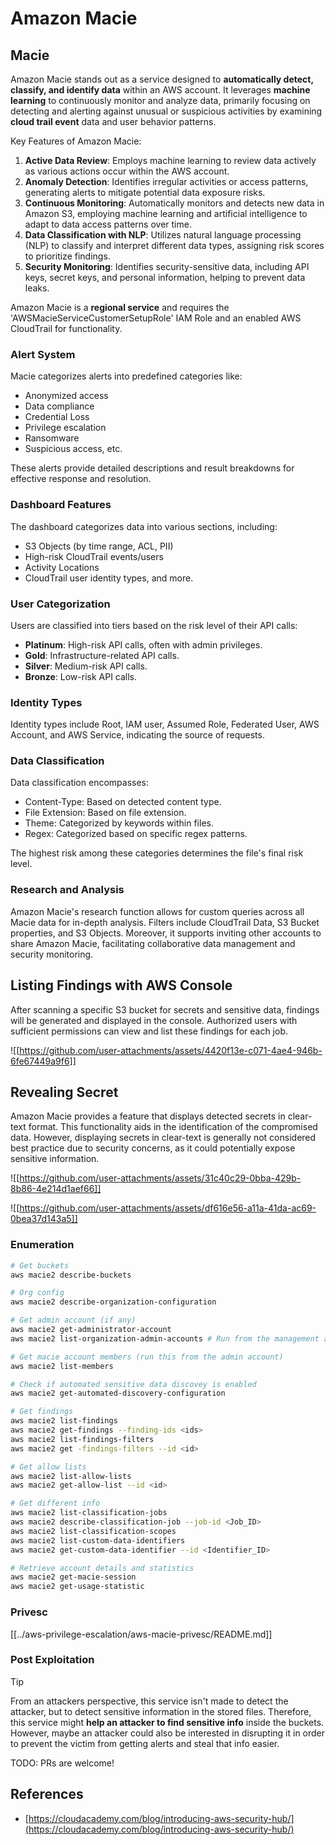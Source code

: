 # Amazon Macie

## Macie

Amazon Macie stands out as a service designed to **automatically detect, classify, and identify data** within an AWS account. It leverages **machine learning** to continuously monitor and analyze data, primarily focusing on detecting and alerting against unusual or suspicious activities by examining **cloud trail event** data and user behavior patterns.

Key Features of Amazon Macie:

1. **Active Data Review**: Employs machine learning to review data actively as various actions occur within the AWS account.
2. **Anomaly Detection**: Identifies irregular activities or access patterns, generating alerts to mitigate potential data exposure risks.
3. **Continuous Monitoring**: Automatically monitors and detects new data in Amazon S3, employing machine learning and artificial intelligence to adapt to data access patterns over time.
4. **Data Classification with NLP**: Utilizes natural language processing (NLP) to classify and interpret different data types, assigning risk scores to prioritize findings.
5. **Security Monitoring**: Identifies security-sensitive data, including API keys, secret keys, and personal information, helping to prevent data leaks.

Amazon Macie is a **regional service** and requires the 'AWSMacieServiceCustomerSetupRole' IAM Role and an enabled AWS CloudTrail for functionality.

### Alert System

Macie categorizes alerts into predefined categories like:

- Anonymized access
- Data compliance
- Credential Loss
- Privilege escalation
- Ransomware
- Suspicious access, etc.

These alerts provide detailed descriptions and result breakdowns for effective response and resolution.

### Dashboard Features

The dashboard categorizes data into various sections, including:

- S3 Objects (by time range, ACL, PII)
- High-risk CloudTrail events/users
- Activity Locations
- CloudTrail user identity types, and more.

### User Categorization

Users are classified into tiers based on the risk level of their API calls:

- **Platinum**: High-risk API calls, often with admin privileges.
- **Gold**: Infrastructure-related API calls.
- **Silver**: Medium-risk API calls.
- **Bronze**: Low-risk API calls.

### Identity Types

Identity types include Root, IAM user, Assumed Role, Federated User, AWS Account, and AWS Service, indicating the source of requests.

### Data Classification

Data classification encompasses:

- Content-Type: Based on detected content type.
- File Extension: Based on file extension.
- Theme: Categorized by keywords within files.
- Regex: Categorized based on specific regex patterns.

The highest risk among these categories determines the file's final risk level.

### Research and Analysis

Amazon Macie's research function allows for custom queries across all Macie data for in-depth analysis. Filters include CloudTrail Data, S3 Bucket properties, and S3 Objects. Moreover, it supports inviting other accounts to share Amazon Macie, facilitating collaborative data management and security monitoring.

## Listing Findings with AWS Console

After scanning a specific S3 bucket for secrets and sensitive data, findings will be generated and displayed in the console. Authorized users with sufficient permissions can view and list these findings for each job.

![[https://github.com/user-attachments/assets/4420f13e-c071-4ae4-946b-6fe67449a9f6]]

## Revealing Secret

Amazon Macie provides a feature that displays detected secrets in clear-text format. This functionality aids in the identification of the compromised data. However, displaying secrets in clear-text is generally not considered best practice due to security concerns, as it could potentially expose sensitive information.

![[https://github.com/user-attachments/assets/31c40c29-0bba-429b-8b86-4e214d1aef66]]

![[https://github.com/user-attachments/assets/df616e56-a11a-41da-ac69-0bea37d143a5]]

### Enumeration

```bash
# Get buckets
aws macie2 describe-buckets

# Org config
aws macie2 describe-organization-configuration

# Get admin account (if any)
aws macie2 get-administrator-account
aws macie2 list-organization-admin-accounts # Run from the management account of the org

# Get macie account members (run this from the admin account)
aws macie2 list-members

# Check if automated sensitive data discovey is enabled
aws macie2 get-automated-discovery-configuration

# Get findings
aws macie2 list-findings
aws macie2 get-findings --finding-ids <ids>
aws macie2 list-findings-filters
aws macie2 get -findings-filters --id <id>

# Get allow lists
aws macie2 list-allow-lists
aws macie2 get-allow-list --id <id>

# Get different info
aws macie2 list-classification-jobs
aws macie2 describe-classification-job --job-id <Job_ID>
aws macie2 list-classification-scopes
aws macie2 list-custom-data-identifiers
aws macie2 get-custom-data-identifier --id <Identifier_ID>

# Retrieve account details and statistics
aws macie2 get-macie-session
aws macie2 get-usage-statistic
```

### Privesc

[[../aws-privilege-escalation/aws-macie-privesc/README.md]]

### Post Exploitation

> [!TIP]
> From an attackers perspective, this service isn't made to detect the attacker, but to detect sensitive information in the stored files. Therefore, this service might **help an attacker to find sensitive info** inside the buckets.\
> However, maybe an attacker could also be interested in disrupting it in order to prevent the victim from getting alerts and steal that info easier.

TODO: PRs are welcome!

## References

- [https://cloudacademy.com/blog/introducing-aws-security-hub/](https://cloudacademy.com/blog/introducing-aws-security-hub/)

